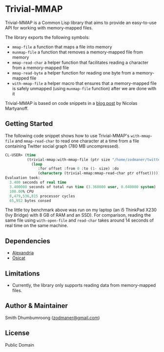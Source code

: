 # Trivial-MMAP

Trivial-MMAP is a Common Lisp library that aims to provide an
easy-to-use API for working with memory-mapped files.

The library exports the following symbols:

* `mmap-file` a function that maps a file into memory
* `munmap-file` a function that removes a memory-mapped file from
  memory
* `mmap-read-char` a helper function that facilitates reading a
  character from a memory-mapped file
* `mmap-read-byte` a helper function for reading one byte from a
  memory-mapped file
* `with-mmap-file` a helper macro that ensures that a memory-mapped
  file is safely unmapped (using `munmap-file` function) after we are
  done with it

Trivial-MMAP is based on code snippets in a [blog post](https://web.archive.org/web/20120531022645/http://wandrian.net/2012-04-07-1352-mmap-files-in-lisp.html) by Nicolas Martyanoff.

## Getting Started

The following code snippet shows how to use Trivial-MMAP's
`with-mmap-file` and `mmap-read-char` to read one character at a time
from a file containing Twitter social graph (780 MB uncompressed).

````lisp
CL-USER> (time
          (trivial-mmap:with-mmap-file (ptr size "/home/zodmaner/twitter_rv_15066953.net")
            (loop
               :for offset :from 0 :to (1- size) :do
               (characterp (trivial-mmap:mmap-read-char ptr offset)))))
Evaluation took:
  3.400 seconds of real time
  3.400000 seconds of total run time (3.360000 user, 0.040000 system)
  100.00% CPU
  8,479,536,815 processor cycles
  65,952 bytes consed
````

The little toy benchmark above was run on my laptop (an i5 ThinkPad
X230 (Ivy Bridge) with 8 GB of RAM and an SSD). For comparison,
reading the same file using `with-open-file` and `read-char` takes
around 14 seconds of real time on the same machine.

## Dependencies

* [Alexandria](https://common-lisp.net/project/alexandria/)
* [Osicat](https://common-lisp.net/project/osicat/)

## Limitations

* Currently, the library only supports reading data from memory-mapped files.

## Author & Maintainer

Smith Dhumbumroong (<zodmaner@gmail.com>)

## License

Public Domain
